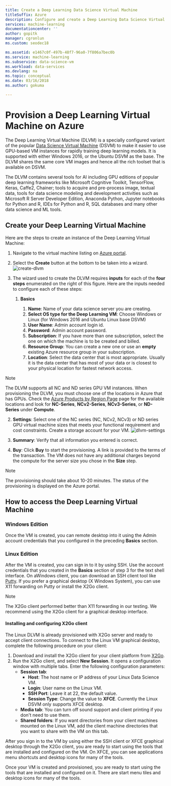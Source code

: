 ```yaml
---
title: Create a Deep Learning Data Science Virtual Machine
titleSuffix: Azure
description: Configure and create a Deep Learning Data Science Virtual Machine on Azure for analytics and machine learning.
services: machine-learning
documentationcenter: ''
author: gopitk
manager: cgronlun
ms.custom: seodec18

ms.assetid: e1467c0f-497b-48f7-96a0-7f806a7bec0b
ms.service: machine-learning
ms.subservice: data-science-vm
ms.workload: data-services
ms.devlang: na
ms.topic: conceptual
ms.date: 03/16/2018
ms.author: gokuma

---
```

# Provision a Deep Learning Virtual Machine on Azure 

The Deep Learning Virtual Machine (DLVM) is a specially configured variant of the popular [Data Science Virtual Machine](https://aka.ms/dsvm) (DSVM) to make it easier to use GPU-based VM instances for rapidly training deep learning models. It is supported with either Windows 2016, or the Ubuntu DSVM as the base. The DLVM shares the same core VM images and hence all the rich toolset that is available on DSVM. 

The DLVM contains several tools for AI including GPU editions of popular deep learning frameworks like Microsoft Cognitive Toolkit, TensorFlow, Keras, Caffe2, Chainer; tools to acquire and pre-process image, textual data, tools for data science modeling and development activities such as Microsoft R Server Developer Edition, Anaconda Python, Jupyter notebooks for Python and R, IDEs for Python and R, SQL databases and many other data science and ML tools. 

## Create your Deep Learning Virtual Machine
Here are the steps to create an instance of the Deep Learning Virtual Machine: 

1. Navigate to the virtual machine listing on [Azure portal](https://portal.azure.com/#create/microsoft-ads.dsvm-deep-learningtoolkit
).
2. Select the **Create** button at the bottom to be taken into a wizard.![create-dlvm](./media/dlvm-provision-wizard.PNG)
3. The wizard used to create the DLVM requires **inputs** for each of the **four steps** enumerated on the right of this figure. Here are the inputs needed to configure each of these steps:
   
   1. **Basics**
      
      1. **Name**: Name of your data science server you are creating.
      2. **Select OS type for the Deep Learning VM**: Choose Windows or Linux (for Windows 2016 and Ubuntu Linux base DSVM)
      2. **User Name**: Admin account login id.
      3. **Password**: Admin account password.
      4. **Subscription**: If you have more than one subscription, select the one on which the machine is to be created and billed.
      5. **Resource Group**: You can create a new one or use an **empty** existing Azure resource group in your subscription.
      6. **Location**: Select the data center that is most appropriate. Usually it is the data center that has most of your data or is closest to your physical location for fastest network access. 
      
> [!NOTE]
> The DLVM supports all NC and ND series GPU VM instances. When provisioning the DLVM, you must choose one of the locations in Azure that has GPUs. Check the [Azure Products by Region Page](https://azure.microsoft.com/regions/services/) page for the available locations and look for **NC-Series**, **NCv2-Series**, **NCv3-Series**, or **ND-Series** under **Compute**. 

   2. **Settings**: Select one of the NC series (NC, NCv2, NCv3) or ND series GPU virtual machine sizes that meets your functional requirement and cost constraints. Create a storage account for your VM.  ![dlvm-settings](./media/dlvm-provision-step-2.PNG)
   
   3. **Summary**: Verify that all information you entered is correct.
   5. **Buy**: Click **Buy** to start the provisioning. A link is provided to the terms of the transaction. The VM does not have any additional charges beyond the compute for the server size you chose in the **Size** step. 

> [!NOTE]
> The provisioning should take about 10-20 minutes. The status of the provisioning is displayed on the Azure portal.
> 


## How to access the Deep Learning Virtual Machine

### Windows Edition
Once the VM is created, you can remote desktop into it using the Admin account credentials that you configured in the preceding **Basics** section. 

### Linux Edition

After the VM is created, you can sign in to it by using SSH. Use the account credentials that you created in the **Basics** section of step 3 for the text shell interface. On aWindows client, you can download an SSH client tool like [Putty](http://www.putty.org). If you prefer a graphical desktop (X Windows System), you can use X11 forwarding on Putty or install the X2Go client.

> [!NOTE]
> The X2Go client performed better than X11 forwarding in our testing. We recommend using the X2Go client for a graphical desktop interface.
> 
> 

#### Installing and configuring X2Go client
The Linux DLVM is already provisioned with X2Go server and ready to accept client connections. To connect to the Linux VM graphical desktop, complete the following procedure on your client:

1. Download and install the X2Go client for your client platform from [X2Go](http://wiki.x2go.org/doku.php/doc:installation:x2goclient).    
2. Run the X2Go client, and select **New Session**. It opens a configuration window with multiple tabs. Enter the following configuration parameters:
   * **Session tab**:
     * **Host**: The host name or IP address of your Linux Data Science VM.
     * **Login**: User name on the Linux VM.
     * **SSH Port**: Leave it at 22, the default value.
     * **Session Type**: Change the value to **XFCE**. Currently the Linux DSVM only supports XFCE desktop.
   * **Media tab**: You can turn off sound support and client printing if you don't need to use them.
   * **Shared folders**: If you want directories from your client machines mounted on the Linux VM, add the client machine directories that you want to share with the VM on this tab.

After you sign in to the VM by using either the SSH client or XFCE graphical desktop through the X2Go client, you are ready to start using the tools that are installed and configured on the VM. On XFCE, you can see applications menu shortcuts and desktop icons for many of the tools.

Once your VM is created and provisioned, you are ready to start using the tools that are installed and configured on it. There are start menu tiles and desktop icons for many of the tools. 
